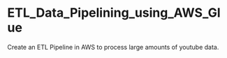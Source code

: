 # ETL_Data_Pipelining_using_AWS_Glue
Create an ETL Pipeline in AWS to process large amounts of youtube data.
